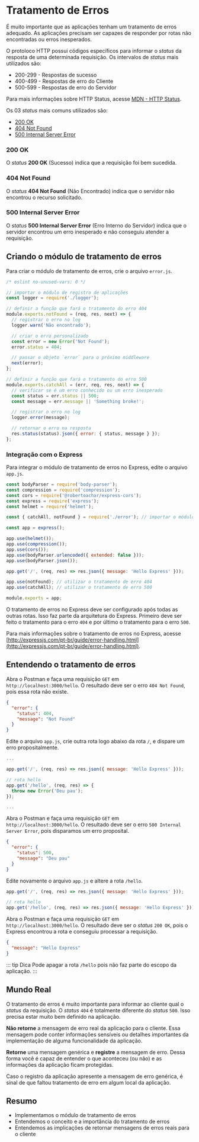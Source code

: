 # Tratamento de Erros

É muito importante que as aplicações tenham um tratamento de erros adequado. As aplicações precisam ser capazes de responder por rotas não encontradas ou erros inesperados.

O protoloco HTTP possui códigos específicos para informar o _status_ da resposta de uma determinada requisição. Os intervalos de _status_ mais utilizados são:

- 200-299 - Respostas de sucesso
- 400-499 - Respostas de erro do Cliente
- 500-599 - Respostas de erro do Servidor

Para mais informações sobre HTTP Status, acesse [MDN - HTTP Status](https://developer.mozilla.org/pt-BR/docs/Web/HTTP/Status).

Os 03 _status_ mais comuns utilizados são:

- [200 OK](https://developer.mozilla.org/pt-BR/docs/Web/HTTP/Status/200)
- [404 Not Found](https://developer.mozilla.org/pt-BR/docs/Web/HTTP/Status/404)
- [500 Internal Server Error](https://developer.mozilla.org/pt-BR/docs/Web/HTTP/Status/500)

### 200 OK

O _status_ **200 OK** (Sucesso) indica que a requisição foi bem sucedida.

### 404 Not Found

O _status_ **404 Not Found** (Não Encontrado) indica que o servidor não encontrou o recurso solicitado.

### 500 Internal Server Error

O _status_ **500 Internal Server Error** (Erro Interno do Servidor) indica que o servidor encontrou um erro inesperado e não conseguiu atender a requisição.

## Criando o módulo de tratamento de erros

Para criar o módulo de tratamento de erros, crie o arquivo `error.js`.

```javascript
/* eslint no-unused-vars: 0 */

// importar o módulo de registro de aplicações
const logger = require('./logger');

// definir a função que fará o tratamento do erro 404
module.exports.notFound = (req, res, next) => {
  // registrar o erro no log
  logger.warn('Não encontrado');

  // criar o erro personalizado
  const error = new Error('Not Found');
  error.status = 404;

  // passar o objeto `error` para o próximo middleware
  next(error);
};

// definir a função que fará o tratamento do erro 500
module.exports.catchAll = (err, req, res, next) => {
  // verificar se é um erro conhecido ou um erro inesperado
  const status = err.status || 500;
  const message = err.message || 'Something broke!';

  // registrar o erro no log
  logger.error(message);

  // retornar o erro na resposta
  res.status(status).json({ error: { status, message } });
};
```

### Integração com o Express

Para integrar o módulo de tratamento de erros no Express, edite o arquivo `app.js`.

```javascript
const bodyParser = require('body-parser');
const compression = require('compression');
const cors = require('@robertoachar/express-cors');
const express = require('express');
const helmet = require('helmet');

const { catchAll, notFound } = require('./error'); // importar o módulo de tratamento de erros

const app = express();

app.use(helmet());
app.use(compression());
app.use(cors());
app.use(bodyParser.urlencoded({ extended: false }));
app.use(bodyParser.json());

app.get('/', (req, res) => res.json({ message: 'Hello Express' }));

app.use(notFound); // utilizar o tratamento de erro 404
app.use(catchAll); // utilizar o tratamento de erro 500

module.exports = app;
```

O tratamento de erros no Express deve ser configurado após todas as outras rotas. Isso faz parte da arquitetura do Express. Primeiro deve ser feito o tratamento para o erro `404` e por último o tratamento para o erro `500`.

Para mais informações sobre o tratamento de erros no Express, acesse [http://expressjs.com/pt-br/guide/error-handling.html](http://expressjs.com/pt-br/guide/error-handling.html).

## Entendendo o tratamento de erros

Abra o Postman e faça uma requisição `GET` em `http://localhost:3000/hello`. O resultado deve ser o erro `404 Not Found`, pois essa rota não existe.

```json
{
  "error": {
    "status": 404,
    "message": "Not Found"
  }
}
```

Edite o arquivo `app.js`, crie outra rota logo abaixo da rota `/`, e dispare um erro propositalmente.

```javascript
...

app.get('/', (req, res) => res.json({ message: 'Hello Express' }));

// rota hello
app.get('/hello', (req, res) => {
  throw new Error('Deu pau');
});

...
```

Abra o Postman e faça uma requisição `GET` em `http://localhost:3000/hello`. O resultado deve ser o erro `500 Internal Server Error`, pois disparamos um erro proposital.

```json
{
  "error": {
    "status": 500,
    "message": "Deu pau"
  }
}
```

Edite novamente o arquivo `app.js` e altere a rota `/hello`.

```javascript
app.get('/', (req, res) => res.json({ message: 'Hello Express' }));

// rota hello
app.get('/hello', (req, res) => res.json({ message: 'Hello Express' }));
```

Abra o Postman e faça uma requisição `GET` em `http://localhost:3000/hello`. O resultado deve ser o _status_ `200 OK`, pois o Express encontrou a rota e conseguiu processar a requisição.

```json
{
  "message": "Hello Express"
}
```

::: tip Dica
Pode apagar a rota `/hello` pois não faz parte do escopo da aplicação.
:::

## Mundo Real

O tratamento de erros é muito importante para informar ao cliente qual o _status_ da requisição. O _status_ `404` é totalmente diferente do _status_ `500`. Isso precisa estar muito bem definido na aplicação.

**Não retorne** a mensagem de erro real da aplicação para o cliente. Essa mensagem pode conter informações sensíveis ou detalhes importantes da implementação de alguma funcionalidade da aplicação.

**Retorne** uma mensagem genérica e **registre** a mensagem de erro. Dessa forma você é capaz de entender o que aconteceu (ou não) e as informações da aplicação ficam protegidas.

Caso o registro da aplicação apresente a mensagem de erro genérica, é sinal de que faltou tratamento de erro em algum local da aplicação.

## Resumo

- Implementamos o módulo de tratamento de erros
- Entendemos o conceito e a importância do tratamento de erros
- Entendemos as implicações de retornar mensagens de erros reais para o cliente

